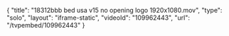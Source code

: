 {
    "title": "18312bbb bed usa v15 no opening logo 1920x1080.mov",
    "type": "solo",
    "layout": "iframe-static",
    "videoId": "109962443",
    "url": "\/tvpembed\/109962443"
}